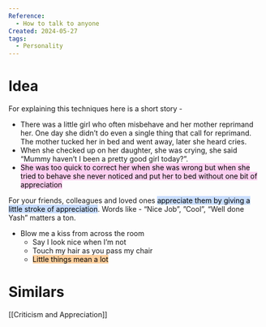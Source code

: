 ```yaml
---
Reference:
  - How to talk to anyone
Created: 2024-05-27
tags:
  - Personality
---
```

# Idea

For explaining this techniques here is a short story -

- There was a little girl who often misbehave and her mother reprimand her. One day she didn’t do even a single thing that call for reprimand. The mother tucked her in bed and went away, later she heard cries.
- When she checked up on her daughter, she was crying, she said “Mummy haven’t I been a pretty good girl today?”.
- <mark style="background: #FFB8EBA6;">She was too quick to correct her when she was wrong but when she tried to behave she never noticed and put her to bed without one bit of appreciation</mark>

For your friends, colleagues and loved ones <mark style="background: #ADCCFFA6;">appreciate them by giving a little stroke of appreciation</mark>. Words like - “Nice Job”, ”Cool”, “Well done Yash” matters a ton.

* Blow me a kiss from across the room 
	* Say I look nice when I’m not 
	* Touch my hair as you pass my chair 
	* <mark style="background: #FFB86CA6;">Little things mean a lot</mark>

# Similars

[[Criticism and Appreciation]]